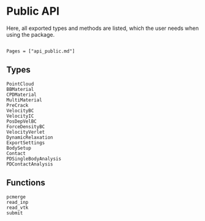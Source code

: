 # Public API

Here, all exported types and methods are listed, which the user needs when using the package.

```@meta

```

```@index
Pages = ["api_public.md"]
```

## Types
```@docs
PointCloud
BBMaterial
CPDMaterial
MultiMaterial
PreCrack
VelocityBC
VelocityIC
PosDepVelBC
ForceDensityBC
VelocityVerlet
DynamicRelaxation
ExportSettings
BodySetup
Contact
PDSingleBodyAnalysis
PDContactAnalysis
```

## Functions
```@docs
pcmerge
read_inp
read_vtk
submit
```